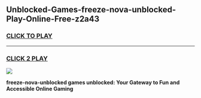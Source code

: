 
## Unblocked-Games-freeze-nova-unblocked-Play-Online-Free-z2a43
<h3>
<a href="https://premium76.site?title=freeze-nova-unblocked&ref=26A">CLICK TO PLAY</a></h3>
<hr>

<h3>
<a href="https://premium76.site?title=freeze-nova-unblocked&ref=26A">CLICK 2 PLAY</a>
  
</h3>

<a href="https://premium76.site?title=freeze-nova-unblocked&ref=26A"><img src="https://clearcache.store/games.png"></a>


**freeze-nova-unblocked games unblocked: Your Gateway to Fun and Accessible Online Gaming**
